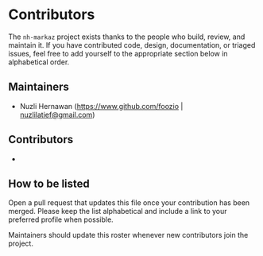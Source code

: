 # Contributors

The `nh-markaz` project exists thanks to the people who build, review, and maintain it.
If you have contributed code, design, documentation, or triaged issues, feel free to add
yourself to the appropriate section below in alphabetical order.

## Maintainers

- Nuzli Hernawan (https://www.github.com/foozio | nuzlilatief@gmail.com)

## Contributors

- <Your Name>

## How to be listed

Open a pull request that updates this file once your contribution has been merged.
Please keep the list alphabetical and include a link to your preferred profile when possible.

Maintainers should update this roster whenever new contributors join the project.
